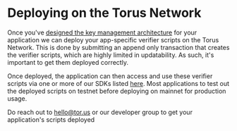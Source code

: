 # Deploying on the Torus Network

Once you've [designed the key management architecture](designing-your-key-management-architecture.md) for your application we can deploy your app-specific verifier scripts on the Torus Network. This is done by submitting an append only transaction that creates the verifier scripts, which are highly limited in updatability. As such, it's important to get them deployed correctly. 

Once deployed, the application can then access and use these verifier scripts via one or more of our SDKs listed [here](./). Most applications to test out the deployed scripts on testnet before deploying on mainnet for production usage. 

Do reach out to hello@tor.us or our developer group to get your application's scripts deployed

